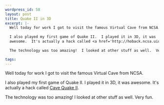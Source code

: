 ```yaml
--- 
wordpress_id: 58
layout: post
title: Quake II in 3D
excerpt: |-
  Well today for work I got to visit the famous Virtual Cave from NCSA.
  
  I also played my first game of Quake II.  I played it in 3D, it was 
  awesome.  It's actually a hack called <a href='http://hoback.ncsa.uiuc.edu/~prajlich/caveQuake/'>Cave Quake II</A>.
  
  The technology was too amazing!  I looked at other stuff as well.  Very fun.

tags: 
---
```


Well today for work I got to visit the famous Virtual Cave from NCSA.

I also played my first game of Quake II.  I played it in 3D, it was 
awesome.  It's actually a hack called <a href='http://hoback.ncsa.uiuc.edu/~prajlich/caveQuake/'>Cave Quake II</A>.

The technology was too amazing!  I looked at other stuff as well.  Very fun.

